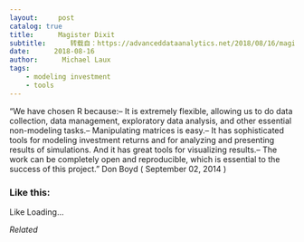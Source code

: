 ```yaml
---
layout:     post
catalog: true
title:      Magister Dixit
subtitle:      转载自：https://advanceddataanalytics.net/2018/08/16/magister-dixit-1316/
date:      2018-08-16
author:      Michael Laux
tags:
    - modeling investment
    - tools
---
```


“We have chosen R because:– It is extremely flexible, allowing us to do data collection, data management, exploratory data analysis, and other essential non-modeling tasks.– Manipulating matrices is easy.– It has sophisticated tools for modeling investment returns and for analyzing and presenting results of simulations. And it has great tools for visualizing results.– The work can be completely open and reproducible, which is essential to the success of this project.” Don Boyd ( September 02, 2014 )





### Like this:

Like Loading...


*Related*

